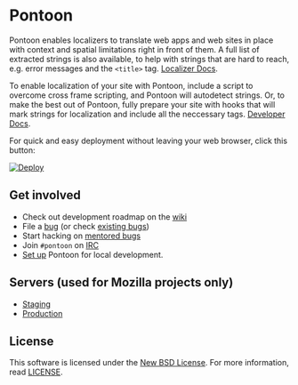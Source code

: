 Pontoon
=======
Pontoon enables localizers to translate web apps and web sites in place with
context and spatial limitations right in front of them. A full list of extracted
strings is also available, to help with strings that are hard to reach, e.g.
error messages and the `<title>` tag.
[Localizer Docs](https://mozilla-l10n.github.io/localizer-documentation/tools/pontoon/).

To enable localization of your site with Pontoon, include a script to overcome
cross frame scripting, and Pontoon will autodetect strings. Or, to make the best
out of Pontoon, fully prepare your site with hooks that will mark strings for
localization and include all the neccessary tags.
[Developer Docs](https://developer.mozilla.org/docs/Mozilla/Implementing_Pontoon_in_a_Mozilla_website).

For quick and easy deployment without leaving your web browser, click this button:

[![Deploy](https://www.herokucdn.com/deploy/button.svg)](https://heroku.com/deploy)

Get involved
------------
* Check out development roadmap on the [wiki](http://wiki.mozilla.org/Pontoon)
* File a [bug](https://bugzilla.mozilla.org/enter_bug.cgi?product=Webtools&component=Pontoon&rep_platform=all&op_sys=all) (or check [existing bugs](https://bugzilla.mozilla.org/buglist.cgi?product=Webtools&component=Pontoon&resolution=---&list_id=13740920))
* Start hacking on [mentored bugs](https://wiki.mozilla.org/Webdev/GetInvolved/pontoon.mozilla.org)
* Join `#pontoon` on [IRC](https://cbe001.chat.mibbit.com/?url=irc%3A%2F%2Firc.mozilla.org%2Fpontoon)
* [Set up](http://mozilla-pontoon.readthedocs.io/en/latest/) Pontoon for local development.

Servers (used for Mozilla projects only)
----------------------------------------
* [Staging](https://mozilla-pontoon-staging.herokuapp.com/)
* [Production](https://pontoon.mozilla.org/)

License
-------
This software is licensed under the
[New BSD License](http://creativecommons.org/licenses/BSD/). For more
information, read [LICENSE](https://github.com/mozilla/pontoon/blob/master/LICENSE).
